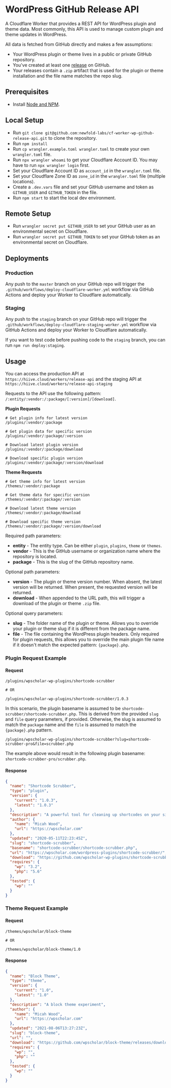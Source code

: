 # WordPress GitHub Release API

A Cloudflare Worker that provides a REST API for WordPress plugin and theme data. Most commonly, this API is used to manage custom plugin and theme updates in WordPress.

All data is fetched from GitHub directly and makes a few assumptions:

- Your WordPress plugin or theme lives in a public or private GitHub repository.
- You've created at least one [release](https://docs.github.com/en/github/administering-a-repository/releasing-projects-on-github/managing-releases-in-a-repository#creating-a-release) on GitHub.
- Your releases contain a `.zip` artifact that is used for the plugin or theme installation and the file name matches the repo slug.

## Prerequisites

- Install [Node and NPM](https://nodejs.org/en/download/).

## Local Setup

- Run `git clone git@github.com:newfold-labs/cf-worker-wp-github-release-api.git` to clone the repository.
- Run `npm install`
- Run `cp wrangler.example.toml wrangler.toml` to create your own `wrangler.toml` file.
- Run `npx wrangler whoami` to get your Cloudflare Account ID. You may have to run `npx wrangler login` first.
- Set your Cloudflare Account ID as `account_id` in the `wrangler.toml` file.
- Set your Cloudflare Zone ID as `zone_id` in the `wrangler.toml` file (multiple locations).
- Create a `.dev.vars` file and set your GitHub username and token as `GITHUB_USER` and `GITHUB_TOKEN` in the file.
- Run `npm start` to start the local dev environment.

## Remote Setup

- Run `wrangler secret put GITHUB_USER` to set your GitHub user as an environmental secret on Cloudflare.
- Run `wrangler secret put GITHUB_TOKEN` to set your GitHub token as an environmental secret on Cloudflare.

## Deployments

### Production

Any push to the `master` branch on your GitHub repo will trigger the `.github/workflows/deploy-cloudflare-worker.yml`
workflow via GitHub Actions and deploy your Worker to Cloudflare automatically.

### Staging

Any push to the `staging` branch on your GitHub repo will trigger the `.github/workflows/deploy-cloudflare-staging-worker.yml`
workflow via GitHub Actions and deploy your Worker to Cloudflare automatically.

If you want to test code before pushing code to the `staging` branch, you can run `npm run deploy:staging`.

## Usage

You can access the production API at `https://hiive.cloud/workers/release-api` and the staging API at `https://hiive.cloud/workers/release-api-staging`

Requests to the API use the following pattern: `/:entity/:vendor:/:package/[:version]/[download]`.

**Plugin Requests**

```shell
# Get plugin info for latest version
/plugins/:vendor/:package

# Get plugin data for specific version
/plugins/:vendor/:package/:version

# Download latest plugin version
/plugins/:vendor/:package/download

# Download specific plugin version
/plugins/:vendor/:package/:version/download
```

**Theme Requests**

```shell
# Get theme info for latest version
/themes/:vendor/:package

# Get theme data for specific version
/themes/:vendor/:package/:version

# Download latest theme version
/themes/:vendor/:package/download

# Download specific theme version
/themes/:vendor/:package/:version/download
```

Required path parameters:

- **entity** - The entity type. Can be either `plugin`, `plugins`, `theme` or `themes`.
- **vendor** - This is the GitHub username or organization name where the repository is located.
- **package** - This is the slug of the GitHub repository name.

Optional path parameters:

- **version** - The plugin or theme version number. When absent, the latest version will be returned. When present,
  the requested version will be returned.
- **download** - When appended to the URL path, this will trigger a download of the plugin or theme `.zip` file.

Optional query parameters:

- **slug** - The folder name of the plugin or theme. Allows you to override your plugin or theme slug if it is
  different from the package name.
- **file** - The file containing the WordPress plugin headers. Only required for plugin requests, this allows you to
  override the main plugin file name if it doesn't match the expected pattern: `{package}.php`.

### Plugin Request Example

#### Request

```shell
/plugins/wpscholar-wp-plugins/shortcode-scrubber

# OR

/plugins/wpscholar-wp-plugins/shortcode-scrubber/1.0.3
```

In this scenario, the plugin basename is assumed to be `shortcode-scrubber/shortcode-scrubber.php`. This is derived
from the provided `slug` and `file` query parameters, if provided. Otherwise, the slug is assumed to match the
`package` name and the `file` is assumed to match the `{package}.php` pattern.

```text
/plugins/wpscholar-wp-plugins/shortcode-scrubber?slug=shortcode-scrubber-pro&file=scrubber.php
```

The example above would result in the following plugin basename: `shortcode-scrubber-pro/scrubber.php`.

#### Response

```json
{
  "name": "Shortcode Scrubber",
  "type": "plugin",
  "version": {
    "current": "1.0.3",
    "latest": "1.0.3"
  },
  "description": "A powerful tool for cleaning up shortcodes on your site and confidently managing plugins and themes that use shortcodes.",
  "author": {
    "name": "Micah Wood",
    "url": "https://wpscholar.com"
  },
  "updated": "2020-05-11T22:23:45Z",
  "slug": "shortcode-scrubber",
  "basename": "shortcode-scrubber/shortcode-scrubber.php",
  "url": "https://wpscholar.com/wordpress-plugins/shortcode-scrubber/",
  "download": "https://github.com/wpscholar-wp-plugins/shortcode-scrubber/releases/download/1.0.3/shortcode-scrubber.zip",
  "requires": {
    "wp": "3.2",
    "php": "5.6"
  },
  "tested": {
    "wp": ""
  }
}
```

### Theme Request Example

#### Request

```shell
/themes/wpscholar/block-theme

# OR

/themes/wpscholar/block-theme/1.0
```

#### Response

```json
{
  "name": "Block Theme",
  "type": "theme",
  "version": {
    "current": "1.0",
    "latest": "1.0"
  },
  "description": "A block theme experiment",
  "author": {
    "name": "Micah Wood",
    "url": "https://wpscholar.com"
  },
  "updated": "2021-08-06T13:27:23Z",
  "slug": "block-theme",
  "url": "",
  "download": "https://github.com/wpscholar/block-theme/releases/download/1.0/block-theme.zip",
  "requires": {
    "wp": "",
    "php": ""
  },
  "tested": {
    "wp": ""
  }
}
```

